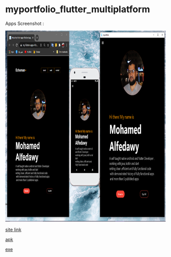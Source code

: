 # myportfolio_flutter_multiplatform

Apps Screenshot :
<p align="center">
  <img src="https://github.com/mfedawy/myportfolio_flutter_multiplatform/blob/master/flutter.png" width="1600" height="600"/>
</p>

[site link](https://my-flutter-apps-45cdb.web.app/#/)

[apk](https://my-flutter-apps-45cdb.web.app/#/)

[exe](https://my-flutter-apps-45cdb.web.app/#/)

